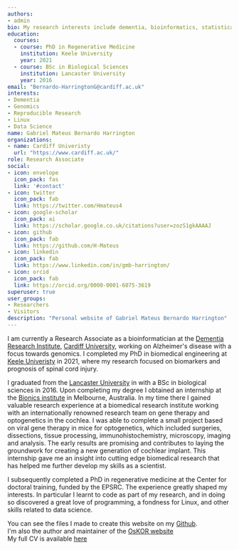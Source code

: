 ```yaml
---
authors:
- admin
bio: My research interests include dementia, bioinformatics, statistical modelling and reproducible research.
education:
  courses:
  - course: PhD in Regenerative Medicine
    institution: Keele University
    year: 2021
  - course: BSc in Biological Sciences
    institution: Lancaster University
    year: 2016
email: "Bernardo-HarringtonG@cardiff.ac.uk"
interests:
- Dementia
- Genomics
- Reproducible Research
- Linux
- Data Science
name: Gabriel Mateus Bernardo Harrington
organizations:
- name: Cardiff Univeristy
  url: "https://www.cardiff.ac.uk/"
role: Research Associate
social:
- icon: envelope
  icon_pack: fas
  link: '#contact'
- icon: twitter
  icon_pack: fab
  link: https://twitter.com/Hmateus4
- icon: google-scholar
  icon_pack: ai
  link: https://scholar.google.co.uk/citations?user=zozS1gkAAAAJ
- icon: github
  icon_pack: fab
  link: https://github.com/H-Mateus
- icon: linkedin
  icon_pack: fab
  link: https://www.linkedin.com/in/gmb-harrington/
- icon: orcid
  icon_pack: fab
  link: https://orcid.org/0000-0001-6075-3619
superuser: true
user_groups:
- Researchers
- Visitors
description: "Personal website of Gabriel Mateus Bernardo Harrington"
---
```


I am currently a Research Associate as a bioinformatician at the [Dementia Research Institute](https://ukdri.ac.uk/), [Cardiff University](https://www.cardiff.ac.uk/), working on Alzheimer's disease with a focus towards genomics.
I completed my PhD in biomedical engineering at [Keele Univeristy](https://www.keele.ac.uk/research/) in 2021, where my research focused on biomarkers and prognosis of spinal cord injury.

I graduated from the [Lancaster University](https://www.lancaster.ac.uk/) in with a BSc in biological sciences in 2016.
Upon completing my degree I obtained an internship at the [Bionics institute](http://www.bionicsinstitute.org/) in Melbourne, Australia.
In my time there I gained valuable research experience at a biomedical research institute working with an internationally renowned research team on gene therapy and optogenetics in the cochlea.
I was able to complete a small project based on viral gene therapy in mice for optogenetics, which included surgeries, dissections, tissue processing, immunohistochemistry, microscopy, imaging and analysis.
The early results are promising and contributes to laying the groundwork for creating a new generation of cochlear implant.
This internship gave me an insight into cutting edge biomedical research that has helped me further develop my skills as a scientist.

I subsequently completed a PhD in regenerative medicine at the Center for doctoral training, funded by the EPSRC.
The experience greatly shaped my interests.
In particular I learnt to code as part of my research, and in doing so discovered a great love of programming, a fondness for Linux, and other skills related to data science.

You can see the files I made to create this website on my [Github](https://github.com/H-Mateus/personal_website).<br>
I'm also the author and maintainer of the [OsKOR website](https://oskor.netlify.app)<br>
My full CV is available [here](/cv_current.pdf)
